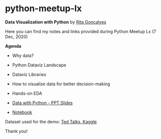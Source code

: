 # python-meetup-lx

**Data Visualization with Python** 
by [Rita Goncalves](https://www.linkedin.com/in/ritavigoncalves/) 

Here you can find my notes and links provided during
Python Meetup Lx (7 Dec, 2020) 

**Agenda**
- Why data? 
- Python Dataviz Landscape 
- Dataviz Libraries 
- How to visualize data for better decision-making 
- Hands-on EDA 

- [Data with Python - PPT Slides](https://www.canva.com/design/DAEPdIsJ4mo/tp5MezhEtHsN7vUP_957-w/view?utm_content=DAEPdIsJ4mo&utm_campaign=designshare&utm_medium=link&utm_source=publishsharelink) 
- [Notebook](https://github.com/ritavigoncalves/python-meetup-lx/blob/main/Dataviz_with_Python_(Hands_On).ipynb)

Dataset used for the demo: [Ted Talks, Kaggle](https://www.kaggle.com/rounakbanik/ted-talks)

Thank you!
